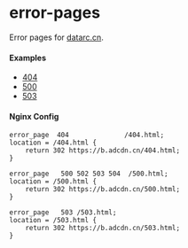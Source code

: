 # error-pages
Error pages for [datarc.cn](https://datarc.cn).

#### Examples
* [404](https://datarc.cn/404.html)
* [500](https://datarc.cn/500.html)
* [503](https://datarc.cn/503.html)

#### Nginx Config
```
error_page  404              /404.html;
location = /404.html {
    return 302 https://b.adcdn.cn/404.html;
}

error_page   500 502 503 504  /500.html;
location = /500.html {
    return 302 https://b.adcdn.cn/500.html;
}

error_page   503 /503.html;
location = /503.html {
    return 302 https://b.adcdn.cn/503.html;
}
```